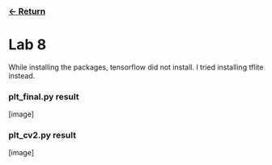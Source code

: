 ### [<- Return](../../)

# Lab 8

While installing the packages, tensorflow did not install. I tried installing tflite instead.

### plt_final.py result

[image]

### plt_cv2.py result

[image]